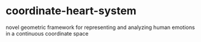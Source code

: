 # coordinate-heart-system
novel geometric framework for representing and analyzing human emotions in a continuous coordinate space
